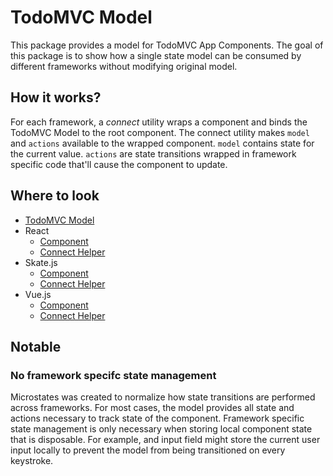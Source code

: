 # TodoMVC Model

This package provides a model for TodoMVC App Components. The goal of this package is to show how
a single state model can be consumed by different frameworks without modifying original model.

## How it works?

For each framework, a _connect_ utility wraps a component and binds the TodoMVC Model to the root component.
The connect utility makes `model` and `actions` available to the wrapped component. `model` contains state
for the current value. `actions` are state transitions wrapped in framework specific code that'll cause the
component to update.

## Where to look

* [TodoMVC Model](index.js)
* React
  * [Component](examples/react/src/components/App.js)
  * [Connect Helper](examples/react/src/utils/connect.js)
* Skate.js
  * [Component](examples/skatejs/src/todo-mvc/component.js)
  * [Connect Helper](examples/skatejs/src/util/with-microstate.js)
* Vue.js
  * [Component](examples/vue/src/components/Todos.vue)
  * [Connect Helper](examples/vue/src/utils/connect.js)

## Notable

### No framework specifc state management

Microstates was created to normalize how state transitions are performed across frameworks. For most cases,
the model provides all state and actions necessary to track state of the component. Framework specific state
management is only necessary when storing local component state that is disposable. For example, and input field
might store the current user input locally to prevent the model from being transitioned on every keystroke.
